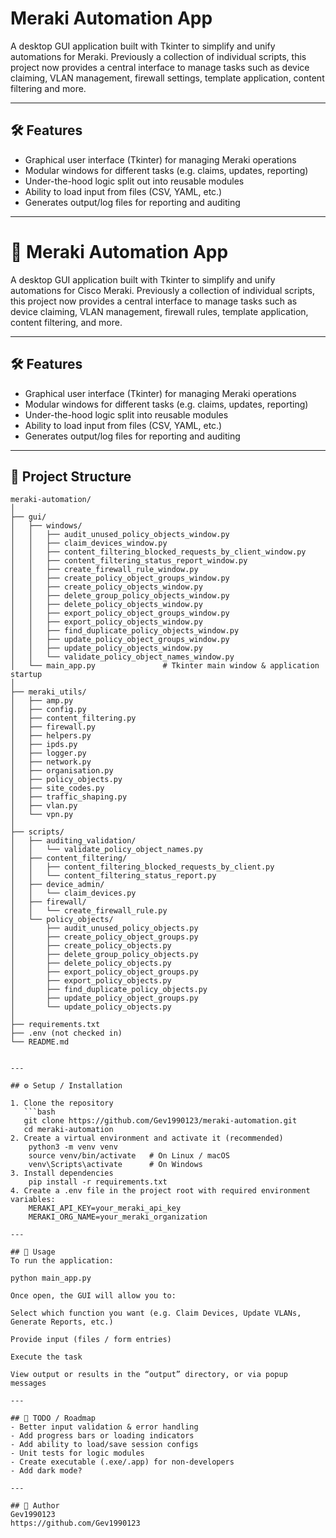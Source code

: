 # Meraki Automation App

A desktop GUI application built with Tkinter to simplify and unify automations for Meraki. Previously a collection of individual scripts, this project now provides a central interface to manage tasks such as device claiming, VLAN management, firewall settings, template application, content filtering and more.

---

## 🛠 Features

- Graphical user interface (Tkinter) for managing Meraki operations  
- Modular windows for different tasks (e.g. claims, updates, reporting)  
- Under-the-hood logic split out into reusable modules  
- Ability to load input from files (CSV, YAML, etc.)  
- Generates output/log files for reporting and auditing  

---

# 🧠 Meraki Automation App

A desktop GUI application built with Tkinter to simplify and unify automations for Cisco Meraki. Previously a collection of individual scripts, this project now provides a central interface to manage tasks such as device claiming, VLAN management, firewall rules, template application, content filtering, and more.

---

## 🛠 Features

- Graphical user interface (Tkinter) for managing Meraki operations  
- Modular windows for different tasks (e.g. claims, updates, reporting)  
- Under-the-hood logic split into reusable modules  
- Ability to load input from files (CSV, YAML, etc.)  
- Generates output/log files for reporting and auditing  

---

## 📂 Project Structure

```text
meraki-automation/
│
├── gui/
│   ├── windows/
│   │   ├── audit_unused_policy_objects_window.py
│   │   ├── claim_devices_window.py
│   │   ├── content_filtering_blocked_requests_by_client_window.py
│   │   ├── content_filtering_status_report_window.py
│   │   ├── create_firewall_rule_window.py
│   │   ├── create_policy_object_groups_window.py
│   │   ├── create_policy_objects_window.py
│   │   ├── delete_group_policy_objects_window.py
│   │   ├── delete_policy_objects_window.py
│   │   ├── export_policy_object_groups_window.py
│   │   ├── export_policy_objects_window.py
│   │   ├── find_duplicate_policy_objects_window.py
│   │   ├── update_policy_object_groups_window.py
│   │   ├── update_policy_objects_window.py
│   │   └── validate_policy_object_names_window.py
│   └── main_app.py               # Tkinter main window & application startup
│
├── meraki_utils/
│   ├── amp.py
│   ├── config.py
│   ├── content_filtering.py
│   ├── firewall.py
│   ├── helpers.py
│   ├── ipds.py
│   ├── logger.py
│   ├── network.py
│   ├── organisation.py
│   ├── policy_objects.py
│   ├── site_codes.py
│   ├── traffic_shaping.py
│   ├── vlan.py
│   └── vpn.py
│
├── scripts/
│   ├── auditing_validation/
│   │   └── validate_policy_object_names.py
│   ├── content_filtering/
│   │   ├── content_filtering_blocked_requests_by_client.py
│   │   └── content_filtering_status_report.py
│   ├── device_admin/
│   │   └── claim_devices.py
│   ├── firewall/
│   │   └── create_firewall_rule.py
│   └── policy_objects/
│       ├── audit_unused_policy_objects.py
│       ├── create_policy_object_groups.py
│       ├── create_policy_objects.py
│       ├── delete_group_policy_objects.py
│       ├── delete_policy_objects.py
│       ├── export_policy_object_groups.py
│       ├── export_policy_objects.py
│       ├── find_duplicate_policy_objects.py
│       ├── update_policy_object_groups.py
│       └── update_policy_objects.py
│
├── requirements.txt
├── .env (not checked in)
└── README.md


---

## ⚙️ Setup / Installation

1. Clone the repository  
   ```bash
   git clone https://github.com/Gev1990123/meraki-automation.git
   cd meraki-automation
2. Create a virtual environment and activate it (recommended)
    python3 -m venv venv
    source venv/bin/activate   # On Linux / macOS
    venv\Scripts\activate      # On Windows
3. Install dependencies
    pip install -r requirements.txt
4. Create a .env file in the project root with required environment variables:
    MERAKI_API_KEY=your_meraki_api_key
    MERAKI_ORG_NAME=your_meraki_organization

---

## 🚀 Usage
To run the application:

python main_app.py

Once open, the GUI will allow you to:

Select which function you want (e.g. Claim Devices, Update VLANs, Generate Reports, etc.)

Provide input (files / form entries)

Execute the task

View output or results in the “output” directory, or via popup messages

---

## 🧪 TODO / Roadmap
- Better input validation & error handling
- Add progress bars or loading indicators
- Add ability to load/save session configs
- Unit tests for logic modules
- Create executable (.exe/.app) for non-developers
- Add dark mode?

--- 

## 👤 Author
Gev1990123
https://github.com/Gev1990123
